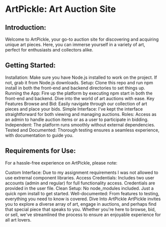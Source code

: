 
# ArtPickle: Art Auction Site
## Introduction:
Welcome to ArtPickle, your go-to auction site for discovering and acquiring unique art pieces. Here, you can immerse yourself in a variety of art, perfect for enthusiasts and collectors alike.

## Getting Started:
Installation: Make sure you have Node.js installed to work on the project. If not, grab it from Node.js downloads.
Setup: Clone this repo and run npm install in both the front-end and backend directories to set things up.
Running the App: Fire up the platform by executing npm start in both the front-end and backend. Dive into the world of art auctions with ease.
Key Features
Browse and Bid: Easily navigate through our collection of art pieces and place your bids.
Simple Interface: I've kept the interface straightforward for both viewing and managing auctions.
Roles: Access as an admin to handle auction items or as a user to participate in bidding.
Independent: The platform runs smoothly without external dependencies.
Tested and Documented: Thorough testing ensures a seamless experience, with documentation to guide you.
## Requirements for Use:
For a hassle-free experience on ArtPickle, please note:

Custom Interface: Due to my assignment requirements I was not allowed to use extrernal component libraries.
Access Credentials: Includes two user accounts (admin and regular) for full functionality access. Credentials are provided in the user file.
Clean Setup: No node_modules included. Just a quick npm install to get started.
Well-documented: From features to testing, everything you need to know is covered.
Dive Into ArtPickle
ArtPickle invites you to explore a diverse array of art, engage in auctions, and perhaps find that special piece that speaks to you. Whether you're here to browse, bid, or sell, we've streamlined the process to ensure an enjoyable experience for all art lovers.
